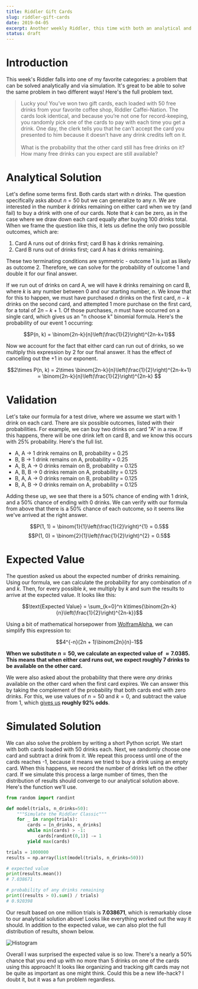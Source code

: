 ```yaml
---
title: Riddler Gift Cards
slug: riddler-gift-cards
date: 2019-04-05
excerpt: Another weekly Riddler, this time with both an analytical and simulated solution!
status: draft
---
```


# Introduction

This week's Riddler falls into one of my favorite categories: a problem that can be solved analytically and via simulation. It's great to be able to solve the same problem in two different ways! Here's the full problem text.

> Lucky you! You’ve won two gift cards, each loaded with 50 free drinks from your favorite coffee shop, Riddler Caffei-Nation. The cards look identical, and because you’re not one for record-keeping, you randomly pick one of the cards to pay with each time you get a drink. One day, the clerk tells you that he can’t accept the card you presented to him because it doesn’t have any drink credits left on it.
> <br><br>
> What is the probability that the other card still has free drinks on it? How many free drinks can you expect are still available?

# Analytical Solution

Let's define some terms first. Both cards start with $n$ drinks. The question specifically asks about $n=50$ but we can generalize to any $n$. We are interested in the number $k$ drinks remaining on either card when we try (and fail) to buy a drink with one of our cards. Note that $k$ can be zero, as in the case where we draw down each card equally after buying 100 drinks total. When we frame the question like this, it lets us define the only two possible outcomes, which are: <br>

1. Card A runs out of drinks first; card B has $k$ drinks remaining.
2. Card B runs out of drinks first; card A has $k$ drinks remaining.

These two terminating conditions are symmetric - outcome 1 is just as likely as outcome 2. Therefore, we can solve for the probability of outcome 1 and double it for our final answer.

If we run out of drinks on card A, we will have $k$ drinks remaining on card B, where $k$ is any number between 0 and our starting number, $n$. We know that for this to happen, we must have purchased $n$ drinks on the first card, $n-k$ drinks on the second card, and attempted $1$ more purchase on the first card, for a total of $2n - k + 1$. Of those purchases, $n$ must have occurred on a single card, which gives us an "n choose k" binomial formula. Here's the probability of our event 1 occurring:

$$P(n, k) = \binom{2n-k}{n}\left(\frac{1}{2}\right)^{2n-k+1}$$

Now we account for the fact that either card can run out of drinks, so we multiply this expression by 2 for our final answer. It has the effect of cancelling out the $+1$ in our exponent.

$$2\times P(n, k) = 2\times \binom{2n-k}{n}\left(\frac{1}{2}\right)^{2n-k+1} = \binom{2n-k}{n}\left(\frac{1}{2}\right)^{2n-k} $$

# Validation

Let's take our formula for a test drive, where we assume we start with 1 drink on each card. There are six possible outcomes, listed with their probabilities. For example, we can buy two drinks on card "A" in a row. If this happens, there will be one drink left on card B, and we know this occurs with 25% probability. Here's the full list.

- A, A -> 1 drink remains on B, probability = 0.25
- B, B -> 1 drink remains on A, probability = 0.25
- A, B, A -> 0 drinks remain on B, probability = 0.125
- A, B, B -> 0 drinks remain on A, probability = 0.125
- B, A, A -> 0 drinks remain on B, probability = 0.125
- B, A, B -> 0 drinks remain on A, probability = 0.125

Adding these up, we see that there is a 50% chance of ending with 1 drink, and a 50% chance of ending with 0 drinks. We can verify with our formula from above that there is a 50% chance of each outcome, so it seems like we've arrived at the right answer.

$$P(1, 1) = \binom{1}{1}\left(\frac{1}{2}\right)^{1} = 0.5$$
$$P(1, 0) = \binom{2}{1}\left(\frac{1}{2}\right)^{2} = 0.5$$

# Expected Value

The question asked us about the expected number of drinks remaining. Using our formula, we can calculate the probability for any combination of $n$ and $k$. Then, for every possible $k$, we multiply by $k$ and sum the results to arrive at the expected value. It looks like this:

$$\text{Expected Value} = \sum_{k=0}^n k\times{\binom{2n-k}{n}\left(\frac{1}{2}\right)^{2n-k}}$$

Using a bit of mathematical horsepower from <a href="https://www.wolframalpha.com/input/?i=%5Csum_%7Bk%3D0%7D%5En+k%5Ctimes%7B%5Cbinom%7B2n-k%7D%7Bn%7D%5Cleft(%5Cfrac%7B1%7D%7B2%7D%5Cright)%5E%7B2n-k%7D%7D">WolframAlpha</a>, we can simplify this expression to:

$$4^{-n}(2n + 1)\binom{2n}{n}-1$$

**When we substitute $n=50$, we calculate an expected value of $\approx7.0385$. This means that when either card runs out, we expect roughly 7 drinks to be available on the other card.**

We were also asked about the probability that there were _any_ drinks available on the other card when the first card expires. We can answer this by taking the complement of the probability that both cards end with zero drinks. For this, we use values of $n=50$ and $k=0$, and subtract the value from 1, which <a href="https://www.wolframalpha.com/input/?i=(100+choose+50)+%2F+2%5E100">gives us</a> **roughly 92% odds**.

# Simulated Solution

We can also solve the problem by writing a short Python script. We start with both cards loaded with 50 drinks each. Next, we randomly choose one card and subtract a drink from it. We repeat this process until one of the cards reaches -1, because it means we tried to buy a drink using an empty card. When this happens, we record the number of drinks left on the other card. If we simulate this process a large number of times, then the distribution of results should converge to our analytical solution above. Here's the function we'll use.

```python
from random import randint

def model(trials, n_drinks=50):
    """Simulate the Riddler Classic"""
    for _ in range(trials):
        cards = [n_drinks, n_drinks]
        while min(cards) > -1:
            cards[randint(0,1)] -= 1
        yield max(cards)

trials = 1000000
results = np.array(list(model(trials, n_drinks=50)))

# expected value
print(results.mean())
# 7.038671

# probability of any drinks remaining
print((results > 0).sum() / trials)
# 0.920398
```

Our result based on one million trials is **7.038671**, which is remarkably close to our analytical solution above! Looks like everything worked out the way it should. In addition to the expected value, we can also plot the full distribution of results, shown below.

<img class="img-fluid mx-auto d-block" title="Histogram" src="../images/20190405-riddler.png">

Overall I was surprised the expected value is so low. There's a nearly a 50% chance that you end up with no more than 5 drinks on one of the cards using this approach! It looks like organizing and tracking gift cards may not be quite as important as one might think. Could this be a new life-hack? I doubt it, but it was a fun problem regardless.
